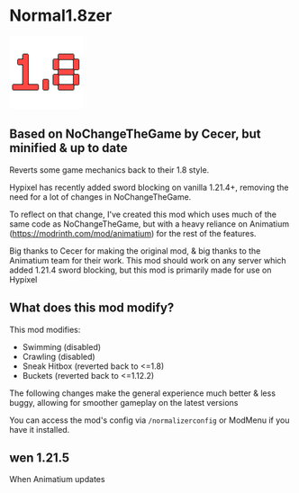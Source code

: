 # Normal1.8zer

![icon.png](src/main/resources/assets/normalizer/icon.png)

## Based on NoChangeTheGame by Cecer, but minified & up to date
Reverts some game mechanics back to their 1.8 style.

Hypixel has recently added sword blocking on vanilla 1.21.4+, removing the need for a lot of changes in NoChangeTheGame.

To reflect on that change, I've created this mod which uses much of the same code as NoChangeTheGame, but with a heavy reliance on Animatium (https://modrinth.com/mod/animatium) for the rest of the features.

Big thanks to Cecer for making the original mod, & big thanks to the Animatium team for their work. This mod should work on any server which added 1.21.4 sword blocking, but this mod is primarily made for use on Hypixel

## What does this mod modify?
This mod modifies:
- Swimming (disabled)
- Crawling (disabled)
- Sneak Hitbox (reverted back to <=1.8)
- Buckets (reverted back to <=1.12.2)

The following changes make the general experience much better & less buggy, allowing for smoother gameplay on the latest versions

You can access the mod's config via `/normalizerconfig` or ModMenu if you have it installed.

## wen 1.21.5
When Animatium updates